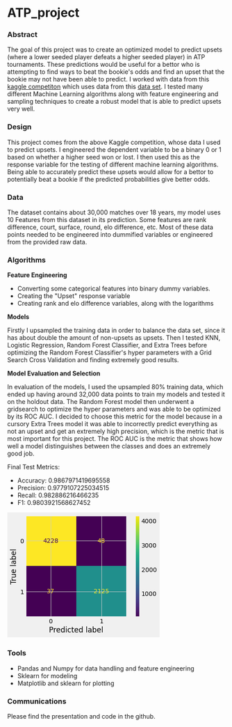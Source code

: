 # ATP_project

### Abstract

The goal of this project was to create an optimized model to predict upsets (where a lower seeded player defeats a higher seeded player) in ATP tournaments. These predictions would be useful for a bettor who is attempting to find ways to beat the bookie's odds and find an upset that the bookie may not have been able to predict. I worked with data from this [kaggle competiton](https://www.kaggle.com/code/edouardthomas/beat-the-bookmakers-with-machine-learning-tennis/data) which uses data from this [data set](http://tennis-data.co.uk/notes.txt). I tested many different Machine Learning algorithms along with feature engineering and sampling techniques to create a robust model that is able to predict upsets very well.

### Design

This project comes from the above Kaggle competition, whose data I used to predict upsets. I engineered the dependent variable to be a binary 0 or 1 based on whether a higher seed won or lost. I then used this as the response variable for the testing of different machine learning algorithms. Being able to accurately predict these upsets would allow for a bettor to potentially beat a bookie if the predicted probabilities give better odds.

### Data

The dataset contains about 30,000 matches over 18 years, my model uses 10 Features from this dataset in its prediction. Some features are rank difference, court, surface, round, elo difference, etc. Most of these data points needed to be engineered into dummified variables or engineered from the provided raw data.

### Algorithms

**Feature Engineering**

- Converting some categorical features into binary dummy variables.
- Creating the "Upset" response variable
- Creating rank and elo difference variables, along with the logarithms

**Models**

Firstly I upsampled the training data in order to balance the data set, since it has about double the amount of non-upsets as upsets. Then I tested KNN, Logistic Regression, Random Forest Classifier, and Extra Trees before optimizing the Random Forest Classifier's hyper parameters with a Grid Search Cross Validation and finding extremely good results.

**Model Evaluation and Selection**

In evaluation of the models, I used the upsampled 80% training data, which ended up having around 32,000 data points to train my models and tested it on the holdout data. The Random Forest model then underwent a gridsearch to optimize the hyper parameters and was able to be optimized by its ROC AUC. I decided to choose this metric for the model because in a cursory Extra Trees model it was able to incorrectly predict everything as not an upset and get an extremely high precision, which is the metric that is most important for this project. The ROC AUC is the metric that shows how well a model distinguishes between the classes and does an extremely good job.

Final Test Metrics:

- Accuracy: 0.9867971419695558
- Precision: 0.9779107225034515
- Recall: 0.982886216466235
- F1: 0.9803921568627452

![title](images/cm_rf.png)

### Tools

- Pandas and Numpy for data handling and feature engineering
- Sklearn for modeling
- Matplotlib and sklearn for plotting

### Communications

Please find the presentation and code in the github.

